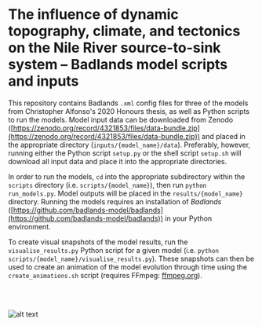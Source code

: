 # The influence of dynamic topography, climate, and tectonics on the Nile River source-to-sink system – Badlands model scripts and inputs

This repository contains Badlands `.xml` config files for three of the models from Christopher Alfonso's 2020 Honours thesis, as well as Python scripts to run the models.
Model input data can be downloaded from Zenodo ([https://zenodo.org/record/4321853/files/data-bundle.zip](https://zenodo.org/record/4321853/files/data-bundle.zip)) and placed in the appropriate directory (`inputs/{model_name}/data`).
Preferably, however, running either the Python script `setup.py` or the shell script `setup.sh` will download all input data and place it into the appropriate directories.

In order to run the models, `cd` into the appropriate subdirectory within the `scripts` directory (i.e. `scripts/{model_name}`), then run `python run_models.py`.
Model outputs will be placed in the `results/{model_name}` directory.
Running the models requires an installation of *Badlands* ([https://github.com/badlands-model/badlands](https://github.com/badlands-model/badlands)) in your Python environment.

To create visual snapshots of the model results, run the `visualise_results.py` Python script for a given model (i.e. `python scripts/{model_name}/visualise_results.py`).
These snapshots can then be used to create an animation of the model evolution through time using the `create_animations.sh` script (requires FFmpeg: [ffmpeg.org](https://ffmpeg.org)).

<br><br>

![alt text](./results/fig.png "Hybrid scenario model results at 0&nbsp;Ma (present day)")
